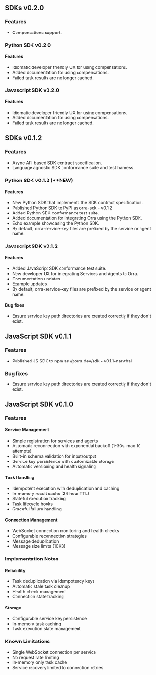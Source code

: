 ## SDKs v0.2.0

### Features
- Compensations support.

### Python SDK v0.2.0

#### Features
- Idiomatic developer friendly UX for using compensations.
- Added documentation for using compensations.
- Failed task results are no longer cached.

### Javascript SDK v0.2.0

#### Features
- Idiomatic developer friendly UX for using compensations.
- Added documentation for using compensations.
- Failed task results are no longer cached.

## SDKs v0.1.2

### Features
- Async API based SDK contract specification.
- Language agnostic SDK conformance suite and test harness.

### Python SDK v0.1.2 (**NEW)

#### Features
- New Python SDK that implements the SDK contract specification.
- Published Python SDK to PyPI as orra-sdk - v0.1.2
- Added Python SDK conformance test suite.
- Added documentation for integrating Orra using the Python SDK.
- Echo example showcasing the Python SDK.
- By default, orra-service-key files are prefixed by the service or agent name.

### Javascript SDK v0.1.2

#### Features
- Added JavaScript SDK conformance test suite.
- New developer UX for integrating Services and Agents to Orra.
- Documentation updates.
- Example updates.
- By default, orra-service-key files are prefixed by the service or agent name.

#### Bug fixes
- Ensure service key path directories are created correctly if they don't exist.

## JavaScript SDK v0.1.1

### Features
- Published JS SDK to npm as @orra.dev/sdk - v0.1.1-narwhal

### Bug fixes
- Ensure service key path directories are created correctly if they don't exist.

## JavaScript SDK v0.1.0

### Features

#### Service Management
- Simple registration for services and agents
- Automatic reconnection with exponential backoff (1-30s, max 10 attempts)
- Built-in schema validation for input/output
- Service key persistence with customizable storage
- Automatic versioning and health signaling

#### Task Handling
- Idempotent execution with deduplication and caching
- In-memory result cache (24 hour TTL)
- Stateful execution tracking
- Task lifecycle hooks
- Graceful failure handling

#### Connection Management
- WebSocket connection monitoring and health checks
- Configurable reconnection strategies
- Message deduplication
- Message size limits (10KB)

### Implementation Notes

#### Reliability
- Task deduplication via idempotency keys
- Automatic stale task cleanup
- Health check management
- Connection state tracking

#### Storage
- Configurable service key persistence
- In-memory task caching
- Task execution state management

### Known Limitations
- Single WebSocket connection per service
- No request rate limiting
- In-memory only task cache
- Service recovery limited to connection retries
